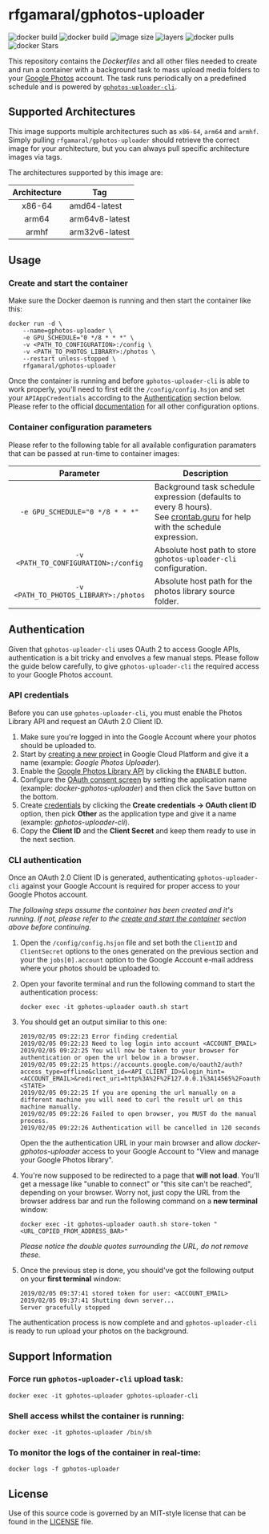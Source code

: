 # rfgamaral/gphotos-uploader

![docker build](https://img.shields.io/docker/cloud/build/rfgamaral/gphotos-uploader.svg)
![docker build](https://img.shields.io/docker/cloud/automated/rfgamaral/gphotos-uploader.svg)
![image size](https://img.shields.io/microbadger/image-size/rfgamaral/gphotos-uploader.svg)
![layers](https://img.shields.io/microbadger/layers/rfgamaral/gphotos-uploader.svg)
![docker pulls](https://img.shields.io/docker/pulls/rfgamaral/gphotos-uploader.svg)
![docker Stars](https://img.shields.io/docker/stars/rfgamaral/gphotos-uploader.svg)

This repository contains the _Dockerfiles_ and all other files needed to create and run a container with a background task to mass upload media folders to your [Google Photos](https://photos.google.com) account. The task runs periodically on a predefined schedule and is powered by [`gphotos-uploader-cli`](https://github.com/nmrshll/gphotos-uploader-cli).

## Supported Architectures

This image supports multiple architectures such as `x86-64`, `arm64` and `armhf`. Simply pulling `rfgamaral/gphotos-uploader` should retrieve the correct image for your architecture, but you can always pull specific architecture images via tags.

The architectures supported by this image are:

| Architecture | Tag |
| :----: | --- |
| x86-64 | amd64-latest |
| arm64 | arm64v8-latest |
| armhf | arm32v6-latest |

## Usage

### Create and start the container

Make sure the Docker daemon is running and then start the container like this:

```
docker run -d \
    --name=gphotos-uploader \
    -e GPU_SCHEDULE="0 */8 * * *" \
    -v <PATH_TO_CONFIGURATION>:/config \
    -v <PATH_TO_PHOTOS_LIBRARY>:/photos \
    --restart unless-stopped \
    rfgamaral/gphotos-uploader
```

Once the container is running and before `gphotos-uploader-cli` is able to work properly, you'll need to first edit the `/config/config.hsjon` and set your `APIAppCredentials` according to the [Authentication](#authentication) section below. Please refer to the official [documentation](https://github.com/nmrshll/gphotos-uploader-cli/blob/master/.docs/configuration.md) for all other configuration options.

### Container configuration parameters

Please refer to the following table for all available configuration paramaters that can be passed at run-time to container images:

| Parameter | Description |
| :----: | --- |
| `-e GPU_SCHEDULE="0 */8 * * *"` | Background task schedule expression (defaults to every 8 hours).<br>See [crontab.guru](https://crontab.guru/) for help with the schedule expression. |
| `-v <PATH_TO_CONFIGURATION>:/config` | Absolute host path to store `gphotos-uploader-cli` configuration. |
| `-v <PATH_TO_PHOTOS_LIBRARY>:/photos` | Absolute host path for the photos library source folder. |

## Authentication

Given that `gphotos-uploader-cli` uses OAuth 2 to access Google APIs, authentication is a bit tricky and envolves a few manual steps. Please follow the guide below carefully, to give `gphotos-uploader-cli` the required access to your Google Photos account.

### API credentials

Before you can use `gphotos-uploader-cli`, you must enable the Photos Library API and request an OAuth 2.0 Client ID.

1. Make sure you're logged in into the Google Account where your photos should be uploaded to.
2. Start by [creating a new project](https://console.cloud.google.com/projectcreate) in Google Cloud Platform and give it a name (example: _Google Photos Uploader_).
3. Enable the [Google Photos Library API](https://console.cloud.google.com/apis/library/photoslibrary.googleapis.com) by clicking the <kbd>ENABLE</kbd> button.
4. Configure the [OAuth consent screen](https://console.cloud.google.com/apis/credentials/consent) by setting the application name (example: _docker-gphotos-uploader_) and then click the <kbd>Save</kbd> button on the bottom.
5. Create [credentials](https://console.cloud.google.com/apis/credentials) by clicking the **Create credentials → OAuth client ID** option, then pick **Other** as the application type and give it a name (example: _gphotos-uploader-cli_).
6. Copy the **Client ID** and the **Client Secret** and keep them ready to use in the next section.

### CLI authentication

Once an OAuth 2.0 Client ID is generated, authenticating `gphotos-uploader-cli` against your Google Account is required for proper access to your Google Photos account.

_The following steps assume the container has been created and it's running. If not, please refer to the [create and start the container](#create-and-start-the-container) section above before continuing._

1. Open the `/config/config.hsjon` file and set both the `ClientID` and `ClientSecret` options to the ones generated on the previous section and your the `jobs[0].account` option to the Google Account e-mail address where your photos should be uploaded to.
2. Open your favorite terminal and run the following command to start the authentication process:

    ```
    docker exec -it gphotos-uploader oauth.sh start
    ```

3. You should get an output similiar to this one:

    ```
    2019/02/05 09:22:23 Error finding credential
    2019/02/05 09:22:23 Need to log login into account <ACCOUNT_EMAIL>
    2019/02/05 09:22:25 You will now be taken to your browser for authentication or open the url below in a browser.
    2019/02/05 09:22:25 https://accounts.google.com/o/oauth2/auth?access_type=offline&client_id=<API_CLIENT_ID>&login_hint=<ACCOUNT_EMAIL>&redirect_uri=http%3A%2F%2F127.0.0.1%3A14565%2Foauth%2Fcallback&response_type=code&scope=https%3A%2F%2Fwww.googleapis.com%2Fauth%2Fphotoslibrary&state=<STATE>
    2019/02/05 09:22:25 If you are opening the url manually on a different machine you will need to curl the result url on this machine manually.
    2019/02/05 09:22:26 Failed to open browser, you MUST do the manual process.
    2019/02/05 09:22:26 Authentication will be cancelled in 120 seconds
    ```

    Open the the authentication URL in your main browser and allow _docker-gphotos-uploader_ access to your Google Account to "View and manage your Google Photos library".
4. You're now supposed to be redirected to a page that **will not load**. You'll get a message like "unable to connect" or "this site can't be reached", depending on your browser. Worry not, just copy the URL from the browser address bar and run the following command on a **new terminal** window:

    ```
    docker exec -it gphotos-uploader oauth.sh store-token "<URL_COPIED_FROM_ADDRESS_BAR>"
    ```

    _Please notice the double quotes surrounding the URL, do not remove these._

5. Once the previous step is done, you should've got the following output on your **first terminal** window:

    ```
    2019/02/05 09:37:41 stored token for user: <ACCOUNT_EMAIL>
    2019/02/05 09:37:41 Shutting down server...
    Server gracefully stopped
    ```

The authentication process is now complete and and `gphotos-uploader-cli` is ready to run upload your photos on the background.

## Support Information

### Force run `gphotos-uploader-cli` upload task:

```
docker exec -it gphotos-uploader gphotos-uploader-cli
```

### Shell access whilst the container is running:

```
docker exec -it gphotos-uploader /bin/sh
```

### To monitor the logs of the container in real-time:

```
docker logs -f gphotos-uploader
```

## License

Use of this source code is governed by an MIT-style license that can be found in the [LICENSE](LICENSE) file.
